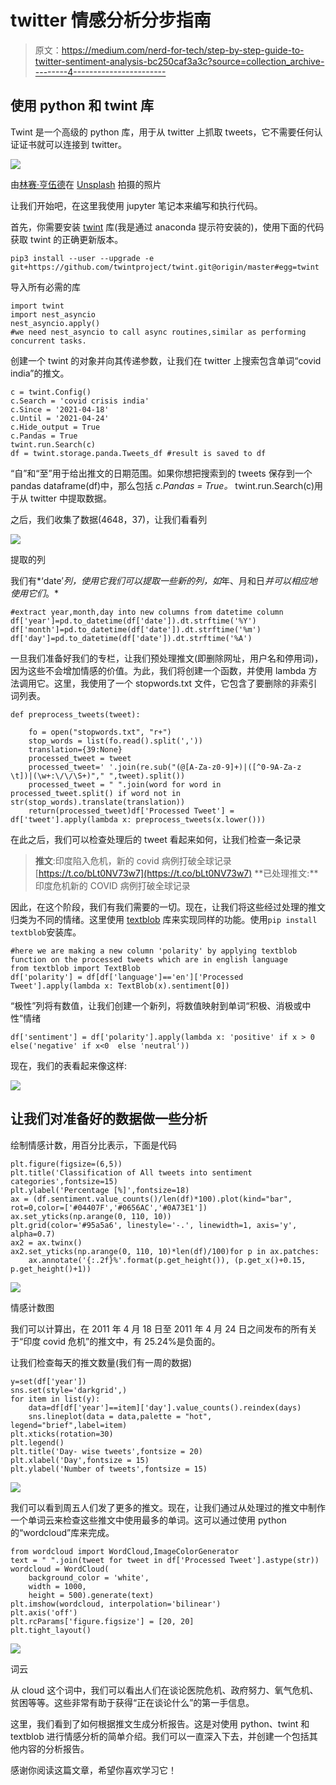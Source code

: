 # twitter 情感分析分步指南

> 原文：<https://medium.com/nerd-for-tech/step-by-step-guide-to-twitter-sentiment-analysis-bc250caf3a3c?source=collection_archive---------4----------------------->

## 使用 python 和 twint 库

Twint 是一个高级的 python 库，用于从 twitter 上抓取 tweets，它不需要任何认证证书就可以连接到 twitter。

![](img/f92d3c48cbc11c0224ff415a8d774ba9.png)

由[林赛·亨伍德](https://unsplash.com/@lindsayhenwood?utm_source=medium&utm_medium=referral)在 [Unsplash](https://unsplash.com?utm_source=medium&utm_medium=referral) 拍摄的照片

让我们开始吧，在这里我使用 jupyter 笔记本来编写和执行代码。

首先，你需要安装 [twint](https://pypi.org/project/twint/) 库(我是通过 anaconda 提示符安装的)，使用下面的代码获取 twint 的正确更新版本。

```
pip3 install --user --upgrade -e git+https://github.com/twintproject/twint.git@origin/master#egg=twint
```

导入所有必需的库

```
import twint
import nest_asyncio
nest_asyncio.apply()
#we need nest_asyncio to call async routines,similar as performing concurrent tasks.
```

创建一个 twint 的对象并向其传递参数，让我们在 twitter 上搜索包含单词“covid india”的推文。

```
c = twint.Config()
c.Search = 'covid crisis india'
c.Since = '2021-04-18'
c.Until = '2021-04-24'
c.Hide_output = True
c.Pandas = True
twint.run.Search(c)
df = twint.storage.panda.Tweets_df #result is saved to df
```

“自”和“至”用于给出推文的日期范围。如果你想把搜索到的 tweets 保存到一个 pandas dataframe(df)中，那么包括 *c.Pandas = True。* twint.run.Search(c)用于从 twitter 中提取数据。

之后，我们收集了数据(4648，37)，让我们看看列

![](img/d287f23274f5de558ef2c25dc1df738f.png)

提取的列

我们有*‘date’*列，使用它我们可以提取一些新的列，如*年、月和日*并可以相应地使用它们*。*

```
#extract year,month,day into new columns from datetime column
df['year']=pd.to_datetime(df['date']).dt.strftime('%Y')
df['month']=pd.to_datetime(df['date']).dt.strftime('%m')
df['day']=pd.to_datetime(df['date']).dt.strftime('%A')
```

一旦我们准备好我们的专栏，让我们预处理推文(即删除网址，用户名和停用词)，因为这些不会增加情感的价值。为此，我们将创建一个函数，并使用 lambda 方法调用它。这里，我使用了一个 stopwords.txt 文件，它包含了要删除的非索引词列表。

```
def preprocess_tweets(tweet):

    fo = open("stopwords.txt", "r+")
    stop_words = list(fo.read().split(','))
    translation={39:None}
    processed_tweet = tweet
    processed_tweet=' '.join(re.sub("(@[A-Za-z0-9]+)|([^0-9A-Za-z \t])|(\w+:\/\/\S+)"," ",tweet).split())
    processed_tweet = " ".join(word for word in processed_tweet.split() if word not in str(stop_words).translate(translation))
    return(processed_tweet)df['Processed Tweet'] = df['tweet'].apply(lambda x: preprocess_tweets(x.lower()))
```

在此之后，我们可以检查处理后的 tweet 看起来如何，让我们检查一条记录

> **推文**:印度陷入危机，新的 covid 病例打破全球记录[https://t.co/bLt0NV73w7](https://t.co/bLt0NV73w7)
> **已处理推文:**印度危机新的 COVID 病例打破全球记录

因此，在这个阶段，我们有我们需要的一切。现在，让我们将这些经过处理的推文归类为不同的情绪。这里使用 [textblob](https://textblob.readthedocs.io/en/dev/quickstart.html) 库来实现同样的功能。使用`pip install textblob`安装库。

```
#here we are making a new column 'polarity' by applying textblob function on the processed tweets which are in english language
from textblob import TextBlob
df['polarity'] = df[df['language']=='en']['Processed Tweet'].apply(lambda x: TextBlob(x).sentiment[0])
```

“极性”列将有数值，让我们创建一个新列，将数值映射到单词“积极、消极或中性”情绪

```
df['sentiment'] = df['polarity'].apply(lambda x: 'positive' if x > 0 else('negative' if x<0  else 'neutral'))
```

现在，我们的表看起来像这样:

![](img/49fa545f7b7fec8838eb0b2a0c9c3da1.png)

## 让我们对准备好的数据做一些分析

绘制情感计数，用百分比表示，下面是代码

```
plt.figure(figsize=(6,5))
plt.title('Classification of All tweets into sentiment categories',fontsize=15)
plt.ylabel('Percentage [%]',fontsize=18)
ax = (df.sentiment.value_counts()/len(df)*100).plot(kind="bar", rot=0,color=['#04407F','#0656AC','#0A73E1'])
ax.set_yticks(np.arange(0, 110, 10))
plt.grid(color='#95a5a6', linestyle='-.', linewidth=1, axis='y', alpha=0.7)
ax2 = ax.twinx()
ax2.set_yticks(np.arange(0, 110, 10)*len(df)/100)for p in ax.patches:
    ax.annotate('{:.2f}%'.format(p.get_height()), (p.get_x()+0.15, p.get_height()+1))
```

![](img/8e7b5cced58f308e1f87645b66b812e7.png)

情感计数图

我们可以计算出，在 2011 年 4 月 18 日至 2011 年 4 月 24 日之间发布的所有关于“印度 covid 危机”的推文中，有 25.24%是负面的。

让我们检查每天的推文数量(我们有一周的数据)

```
y=set(df['year'])
sns.set(style='darkgrid',)
for item in list(y):
    data=df[df['year']==item]['day'].value_counts().reindex(days)
    sns.lineplot(data = data,palette = "hot", legend="brief",label=item)
plt.xticks(rotation=30)
plt.legend()
plt.title('Day- wise tweets',fontsize = 20)
plt.xlabel('Day',fontsize = 15)
plt.ylabel('Number of tweets',fontsize = 15)
```

![](img/c15c571dab47221cea35e9cd9c8dbe46.png)

我们可以看到周五人们发了更多的推文。现在，让我们通过从处理过的推文中制作一个单词云来检查这些推文中使用最多的单词。这可以通过使用 python 的“wordcloud”库来完成。

```
from wordcloud import WordCloud,ImageColorGenerator
text = " ".join(tweet for tweet in df['Processed Tweet'].astype(str))
wordcloud = WordCloud(
    background_color = 'white',
    width = 1000,
    height = 500).generate(text)
plt.imshow(wordcloud, interpolation='bilinear')
plt.axis('off')
plt.rcParams['figure.figsize'] = [20, 20]
plt.tight_layout()
```

![](img/5229bbba65bfaa26add909f50c73c0ee.png)

词云

从 cloud 这个词中，我们可以看出人们在谈论医院危机、政府努力、氧气危机、贫困等等。这些非常有助于获得“正在谈论什么”的第一手信息。

这里，我们看到了如何根据推文生成分析报告。这是对使用 python、twint 和 textblob 进行情感分析的简单介绍。我们可以一直深入下去，并创建一个包括其他内容的分析报告。

感谢你阅读这篇文章，希望你喜欢学习它！